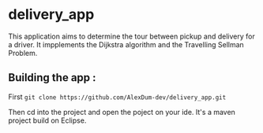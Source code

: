 # delivery_app

This application aims to determine the tour between pickup and delivery for a driver. 
It impplements the Dijkstra algorithm and the Travelling Sellman Problem.

## Building the app : 

 First `git clone https://github.com/AlexDum-dev/delivery_app.git`

Then cd into the project and open the poject on your ide. It's a maven project build on Eclipse.

